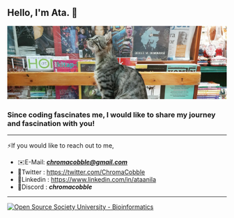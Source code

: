 ## Hello, I'm Ata. 👋
![banner](images/banner.jpg)
### Since coding fascinates me, I would like to share my journey and fascination with you!
---
  ⚡If you would like to reach out to me,
  - ✉️E-Mail: ***chromacobble@gmail.com***
  - 🔵Twitter :  https://twitter.com/ChromaCobble
  - 🔵Linkedin : https://www.linkedin.com/in/ataanila
  - 🤖Discord :  ***chromacobble***
---
[![Open Source Society University - Bioinformatics ](https://img.shields.io/badge/OSSU-bioinformatics-blue.svg)](https://github.com/open-source-society/bioinformatics)




<!--
**ChromaCobble/ChromaCobble** is a ✨ _special_ ✨ repository because its `README.md` (this file) appears on your GitHub profile.

Here are some ideas to get you started:

- 🔭 I’m currently working on ...
- 🌱 I’m currently learning ...
- 👯 I’m looking to collaborate on ...
- 🤔 I’m looking for help with ...
- 💬 Ask me about ...
- 📫 How to reach me: ...
- 😄 Pronouns: ...
- ⚡ Fun fact: ...
-->
